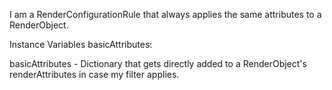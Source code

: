I am a RenderConfigurationRule that always applies the same attributes to a RenderObject.

Instance Variables
	basicAttributes:		<Dictionary>

basicAttributes
	- Dictionary that gets directly added to a RenderObject's renderAttributes in case my filter applies.